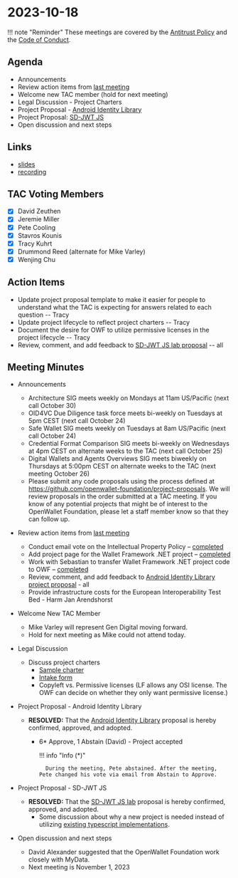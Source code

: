 [//]: # (SPDX-License-Identifier: CC-BY-4.0)

# 2023-10-18

!!! note "Reminder"
    These meetings are covered by the [Antitrust Policy](../../governance/antitrust.md) and the [Code of Conduct](../../governance/code-of-conduct.md).

## Agenda
- Announcements
- Review action items from [last meeting](https://tac.openwallet.foundation/meetings/2023/2023-10-04/#action-items)
- Welcome new TAC member (hold for next meeting)
- Legal Discussion - Project Charters
- Project Proposal - [Android Identity Library](https://github.com/openwallet-foundation/project-proposals/pull/18)
- Project Proposal: [SD-JWT JS](https://github.com/openwallet-foundation/project-proposals/pull/20)
- Open discussion and next steps

## Links
- [slides](https://docs.google.com/presentation/d/1pz8zMMdr0RV7hIiGdZ94gPk5IuwIpjjymLdjbll_EN4/edit?usp=sharing)
- [recording](https://zoom.us/rec/share/wVRci_5wq3pdY3xhOKhGKxYFQv52rvezpQmH5AmjUphg-qs6a992ScfYMKk_YevL.37ONpuZ9DomAy5bi)

## TAC Voting Members

- [x] David Zeuthen
- [x] Jeremie Miller
- [x] Pete Cooling
- [x] Stavros Kounis
- [x] Tracy Kuhrt
- [x] Drummond Reed (alternate for Mike Varley)
- [x] Wenjing Chu

## Action Items
- Update project proposal template to make it easier for people to understand what the TAC is expecting for answers related to each question -- Tracy
- Update project lifecycle to reflect project charters -- Tracy
- Document the desire for OWF to utilize permissive licenses in the project lifecycle -- Tracy
- Review, comment, and add feedback to [SD-JWT JS lab proposal](https://github.com/openwallet-foundation/project-proposals/pull/20) -- all

## Meeting Minutes
- Announcements
    - Architecture SIG meets weekly on Mondays at 11am US/Pacific (next call October 30)
    - OID4VC Due Diligence task force meets bi-weekly on Tuesdays at 5pm CEST (next call October 24)
    - Safe Wallet SIG meets weekly on Tuesdays at 8am US/Pacific (next call October 24)
    - Credential Format Comparison SIG meets bi-weekly on Wednesdays at 4pm CEST on alternate weeks to the TAC (next call October 25)
    - Digital Wallets and Agents Overviews SIG meets biweekly on Thursdays at 5:00pm CEST on alternate weeks to the TAC (next meeting October 26)
    - Please submit any code proposals using the process defined at https://github.com/openwallet-foundation/project-proposals. We will review proposals in the order submitted at a TAC meeting. If you know of any potential projects that might be of interest to the OpenWallet Foundation, please let a staff member know so that they can follow up.

- Review action items from [last meeting](./2023-10-04.md#action-items)
    - Conduct email vote on the Intellectual Property Policy – [completed](https://lists.openwallet.foundation/g/TAC/topic/101784351#91)
    - Add project page for the Wallet Framework .NET project – [completed](https://tac.openwallet.foundation/projects/wallet-framework-dotnet/)
    - Work with Sebastian to transfer Wallet Framework .NET project code to OWF – [completed](https://github.com/openwallet-foundation-labs/wallet-framework-dotnet)
    - Review, comment, and add feedback to [Android Identity Library project proposal](https://github.com/openwallet-foundation/project-proposals/pull/18) - all
    - Provide infrastructure costs for the European Interoperability Test Bed - Harm Jan Arendshorst

- Welcome New TAC Member
    - Mike Varley will represent Gen Digital moving forward.
    - Hold for next meeting as Mike could not attend today.

- Legal Discussion
    - Discuss project charters
        - [Sample charter](https://docs.google.com/document/d/1Sxnktu3d_xLFSZmAmSFbUp1Y1s1E36YvNDupY2AmigU/edit)
        - [Intake form](https://docs.google.com/forms/d/e/1FAIpQLSeO1bDGHUP-ZpCo1uynm94YOxZlek6RhCH7o3FnX1lZSXXfSQ/viewform?fbzx=4351560609072672295)
        - Copyleft vs. Permissive licenses (LF allows any OSI license. The OWF can decide on whether they only want permissive license.)

- Project Proposal - Android Identity Library
    - **RESOLVED:** That the [Android Identity Library](https://github.com/openwallet-foundation/project-proposals/pull/18) proposal is hereby confirmed, approved, and adopted.
        - 6* Approve, 1 Abstain (David) - Project accepted

            !!! info "Info (*)"

                During the meeting, Pete abstained. After the meeting, Pete changed his vote via email from Abstain to Approve.

- Project Proposal - SD-JWT JS
    - **RESOLVED:** That the [SD-JWT JS lab](https://github.com/openwallet-foundation/project-proposals/pull/20) proposal is hereby confirmed, approved, and adopted.
        - Some discussion about why a new project is needed instead of utilizing [existing typescript implementations](https://github.com/oauth-wg/oauth-selective-disclosure-jwt#sd-jwt-implementations).

- Open discussion and next steps
    - David Alexander suggested that the OpenWallet Foundation work closely with MyData.
    - Next meeting is November 1, 2023
